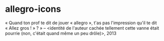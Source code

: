 allegro-icons
=============

« Quand ton prof te dit de jouer « allegro », t'as pas l'impression qu'il te dit « Allez gros ! » ? » – &lt;identité de l'auteur cachée tellement cette vanne était pourrie (non, c'était quand même un peu drôle)>, 2013